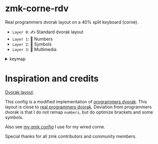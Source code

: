 # zmk-corne-rdv
Real programmers dvorak layout on a 40% split keyboard (corne). 
- `Layer 0`: ✍️ Standard dvorak layout
- `Layer 1`: 💯 Numbers
- `Layer 2`: 🔣 Symbols
- `Layer 3`: 📡 Multimedia

<details>
  <summary>keymap</summary>

```
// +------------------------------------------------------------------------------------+
// |  TAB  | ; : | , < | . > |  P  |  Y  |         |  F  |  G  |  C  |  R  |  L  | BSPC |
// | LSHFT |  A  |  O  |  E  |  U  |  I  |         |  D  |  H  |  T  |  N  |  S  | DEL  |
// |  CTLR | ' " | q @ |  J  |  K  |  X  |         |  B  |  M  |  W  |  V  |  Z  | ESC  |
//                       | GUI | LOWER | SPC |  | ENT | RAISE | ALT |
// +------------------------------------------------------------------------------------+
  
// +------------------------------------------------------------------------------------+
// |   TAB |  1  |  2  |  3  |  4  |  5  |         |  6  |  7  |  8  |  9  |  0  | BSPC |
// | LSHFT |     |     |     |     |     |         | LEFT| DOWN|  UP | RHGT|     |      |
// |  CTLR |     |     |     |     |     |         |     |     |     |     |     |      |
//                         | GUI |     | SPC |  | ENT |MEDIA| ALT |
// +------------------------------------------------------------------------------------+

// +------------------------------------------------------------------------------------+
// |  TAB  |  !  |  @  |  #  |  $  |  %  |         |  ^  |  &  |  *  |  (  |  )  | BSPC |
// | LSHFT |  ~  |  -  |  [  |  (  |  /  |         |  \  |  )  |  ]  |  +  |  =  | ` ~  |
// |  CTLR |GLOBE|  _  |  ?  |  {  |  :  |         |  ;  |  }  |  "  |  |  |     |  ESC |
//                        | GUI |MEDIA| SPC |   | ENT |     | ALT |
// +------------------------------------------------------------------------------------+

// +------------------------------------------------------------------------------------+
// |   TAB |     |     |     |     |     |         |     |     |     |     |     | BSPC |
// |BT CLR | BT1 | BT2 | BT3 | BT4 | BT5 |         | PREV|> || | NEXT|     |     |      |
// |  CTLR |PW ON|PWOFF|     |     |     |         | MUTE| VOL-| VOL+|     |     |  ESC |
//                        | GUI |     | SPC |  | ENT |     | ALT |
// +------------------------------------------------------------------------------------+
```

</details>

# Inspiration and credits
[Dvorak layout](https://en.wikipedia.org/wiki/Dvorak_keyboard_layout).

This config is a modified implementation of [programmers dvorak](https://www.kaufmann.no/roland/dvorak/). This layout is close to [real programmers dvorak](https://github.com/ThePrimeagen/keyboards/blob/master/README.md).
Deviation from programmers dvorak is that I do not remap `numbers`, but do optimize brackets and some symbols.

Also see [my qmk config](https://github.com/timonviola/qmk_firmware) I use for my wired corne.

Special thanks for all zmk contributors and community members.
